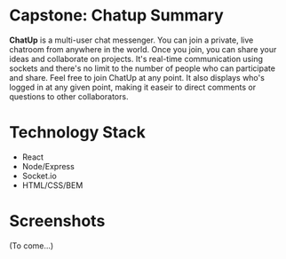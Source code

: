 # Capstone: Chatup Summary

**ChatUp** is a multi-user chat messenger. You can join a private, live chatroom from anywhere in the world. Once you join, you can share your ideas and collaborate on projects. It's real-time communication using sockets and there's no limit to the number of people who can participate and share. Feel free to join ChatUp at any point. It also displays who's logged in at any given point, making it easeir to direct comments or questions to other collaborators.

# Technology Stack

* React
* Node/Express
* Socket.io
* HTML/CSS/BEM

# Screenshots

(To come...)
